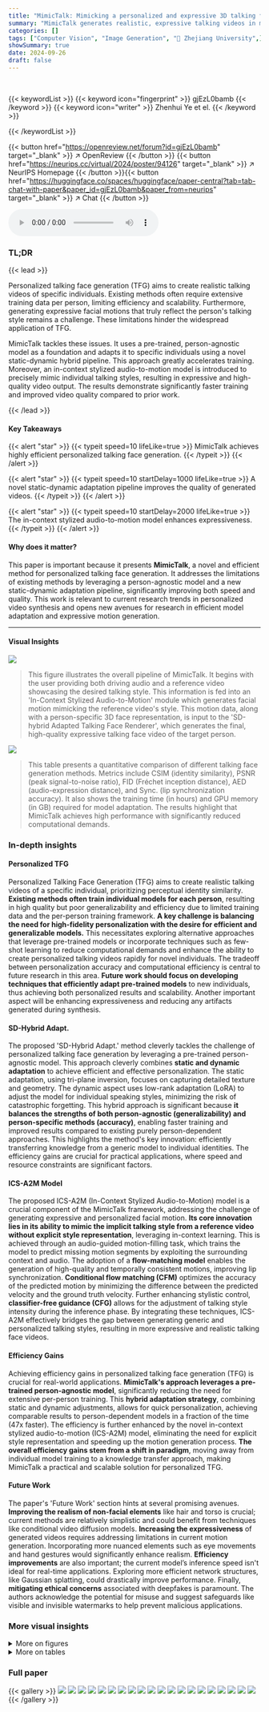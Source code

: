 ```yaml
---
title: "MimicTalk: Mimicking a personalized and expressive 3D talking face in minutes"
summary: "MimicTalk generates realistic, expressive talking videos in minutes using a pre-trained model adapted to individual identities."
categories: []
tags: ["Computer Vision", "Image Generation", "🏢 Zhejiang University",]
showSummary: true
date: 2024-09-26
draft: false
---
```


<br>

{{< keywordList >}}
{{< keyword icon="fingerprint" >}} gjEzL0bamb {{< /keyword >}}
{{< keyword icon="writer" >}} Zhenhui Ye et el. {{< /keyword >}}
 
{{< /keywordList >}}

{{< button href="https://openreview.net/forum?id=gjEzL0bamb" target="_blank" >}}
↗ OpenReview
{{< /button >}}
{{< button href="https://neurips.cc/virtual/2024/poster/94126" target="_blank" >}}
↗ NeurIPS Homepage
{{< /button >}}{{< button href="https://huggingface.co/spaces/huggingface/paper-central?tab=tab-chat-with-paper&paper_id=gjEzL0bamb&paper_from=neurips" target="_blank" >}}
↗ Chat
{{< /button >}}



<audio controls>
    <source src="https://ai-paper-reviewer.com/gjEzL0bamb/podcast.wav" type="audio/wav">
    Your browser does not support the audio element.
</audio>


### TL;DR


{{< lead >}}

Personalized talking face generation (TFG) aims to create realistic talking videos of specific individuals.  Existing methods often require extensive training data per person, limiting efficiency and scalability.  Furthermore, generating expressive facial motions that truly reflect the person's talking style remains a challenge.  These limitations hinder the widespread application of TFG.

MimicTalk tackles these issues. It uses a pre-trained, person-agnostic model as a foundation and adapts it to specific individuals using a novel static-dynamic hybrid pipeline. This approach greatly accelerates training.  Moreover, an in-context stylized audio-to-motion model is introduced to precisely mimic individual talking styles, resulting in expressive and high-quality video output.  The results demonstrate significantly faster training and improved video quality compared to prior work.

{{< /lead >}}


#### Key Takeaways

{{< alert "star" >}}
{{< typeit speed=10 lifeLike=true >}} MimicTalk achieves highly efficient personalized talking face generation. {{< /typeit >}}
{{< /alert >}}

{{< alert "star" >}}
{{< typeit speed=10 startDelay=1000 lifeLike=true >}} A novel static-dynamic adaptation pipeline improves the quality of generated videos. {{< /typeit >}}
{{< /alert >}}

{{< alert "star" >}}
{{< typeit speed=10 startDelay=2000 lifeLike=true >}} The in-context stylized audio-to-motion model enhances expressiveness. {{< /typeit >}}
{{< /alert >}}

#### Why does it matter?
This paper is important because it presents **MimicTalk**, a novel and efficient method for personalized talking face generation.  It addresses the limitations of existing methods by leveraging a person-agnostic model and a new static-dynamic adaptation pipeline, significantly improving both speed and quality. This work is relevant to current research trends in personalized video synthesis and opens new avenues for research in efficient model adaptation and expressive motion generation.

------
#### Visual Insights



![](https://ai-paper-reviewer.com/gjEzL0bamb/figures_3_1.jpg)

> This figure illustrates the overall pipeline of MimicTalk.  It begins with the user providing both driving audio and a reference video showcasing the desired talking style. This information is fed into an 'In-Context Stylized Audio-to-Motion' module which generates facial motion mimicking the reference video's style. This motion data, along with a person-specific 3D face representation, is input to the 'SD-hybrid Adapted Talking Face Renderer', which generates the final, high-quality expressive talking face video of the target person.





![](https://ai-paper-reviewer.com/gjEzL0bamb/tables_7_1.jpg)

> This table presents a quantitative comparison of different talking face generation methods.  Metrics include CSIM (identity similarity), PSNR (peak signal-to-noise ratio), FID (Fréchet inception distance), AED (audio-expression distance), and Sync. (lip synchronization accuracy). It also shows the training time (in hours) and GPU memory (in GB) required for model adaptation. The results highlight that MimicTalk achieves high performance with significantly reduced computational demands.





### In-depth insights


#### Personalized TFG
Personalized Talking Face Generation (TFG) aims to create realistic talking videos of a specific individual, prioritizing perceptual identity similarity.  **Existing methods often train individual models for each person**, resulting in high quality but poor generalizability and efficiency due to limited training data and the per-person training framework.  **A key challenge is balancing the need for high-fidelity personalization with the desire for efficient and generalizable models.**  This necessitates exploring alternative approaches that leverage pre-trained models or incorporate techniques such as few-shot learning to reduce computational demands and enhance the ability to create personalized talking videos rapidly for novel individuals. The tradeoff between personalization accuracy and computational efficiency is central to future research in this area.  **Future work should focus on developing techniques that efficiently adapt pre-trained models** to new individuals, thus achieving both personalized results and scalability.  Another important aspect will be enhancing expressiveness and reducing any artifacts generated during synthesis.

#### SD-Hybrid Adapt.
The proposed 'SD-Hybrid Adapt.' method cleverly tackles the challenge of personalized talking face generation by leveraging a pre-trained person-agnostic model.  This approach cleverly combines **static and dynamic adaptation** to achieve efficient and effective personalization. The static adaptation, using tri-plane inversion, focuses on capturing detailed texture and geometry.  The dynamic aspect uses low-rank adaptation (LoRA) to adjust the model for individual speaking styles, minimizing the risk of catastrophic forgetting. This hybrid approach is significant because **it balances the strengths of both person-agnostic (generalizability) and person-specific methods (accuracy)**, enabling faster training and improved results compared to existing purely person-dependent approaches. This highlights the method's key innovation: efficiently transferring knowledge from a generic model to individual identities. The efficiency gains are crucial for practical applications, where speed and resource constraints are significant factors.

#### ICS-A2M Model
The proposed ICS-A2M (In-Context Stylized Audio-to-Motion) model is a crucial component of the MimicTalk framework, addressing the challenge of generating expressive and personalized facial motion.  **Its core innovation lies in its ability to mimic the implicit talking style from a reference video without explicit style representation**, leveraging in-context learning. This is achieved through an audio-guided motion-filling task, which trains the model to predict missing motion segments by exploiting the surrounding context and audio.  The adoption of a **flow-matching model** enables the generation of high-quality and temporally consistent motions, improving lip synchronization. **Conditional flow matching (CFM)** optimizes the accuracy of the predicted motion by minimizing the difference between the predicted velocity and the ground truth velocity. Further enhancing stylistic control, **classifier-free guidance (CFG)** allows for the adjustment of talking style intensity during the inference phase. By integrating these techniques, ICS-A2M effectively bridges the gap between generating generic and personalized talking styles, resulting in more expressive and realistic talking face videos.

#### Efficiency Gains
Achieving efficiency gains in personalized talking face generation (TFG) is crucial for real-world applications.  **MimicTalk's approach leverages a pre-trained person-agnostic model**, significantly reducing the need for extensive per-person training.  This **hybrid adaptation strategy**, combining static and dynamic adjustments, allows for quick personalization, achieving comparable results to person-dependent models in a fraction of the time (47x faster).  The efficiency is further enhanced by the novel in-context stylized audio-to-motion (ICS-A2M) model, eliminating the need for explicit style representation and speeding up the motion generation process.  **The overall efficiency gains stem from a shift in paradigm**, moving away from individual model training to a knowledge transfer approach, making MimicTalk a practical and scalable solution for personalized TFG.

#### Future Work
The paper's 'Future Work' section hints at several promising avenues.  **Improving the realism of non-facial elements** like hair and torso is crucial; current methods are relatively simplistic and could benefit from techniques like conditional video diffusion models.  **Increasing the expressiveness** of generated videos requires addressing limitations in current motion generation. Incorporating more nuanced elements such as eye movements and hand gestures would significantly enhance realism.  **Efficiency improvements** are also important; the current model’s inference speed isn't ideal for real-time applications. Exploring more efficient network structures, like Gaussian splatting, could drastically improve performance. Finally, **mitigating ethical concerns** associated with deepfakes is paramount.  The authors acknowledge the potential for misuse and suggest safeguards like visible and invisible watermarks to help prevent malicious applications.


### More visual insights

<details>
<summary>More on figures
</summary>


![](https://ai-paper-reviewer.com/gjEzL0bamb/figures_4_1.jpg)

> This figure illustrates the training process for the personalized talking face generation (TFG) renderer using a static-dynamic hybrid adaptation pipeline.  It starts with a pre-trained one-shot person-agnostic 3D TFG model. The pipeline then fine-tunes a person-dependent 3D face representation to capture static features (geometry and texture).  Low-rank adaptation (LoRA) units are injected into the model to learn the dynamic, personalized characteristics of a specific individual's facial expressions.


![](https://ai-paper-reviewer.com/gjEzL0bamb/figures_5_1.jpg)

> This figure illustrates the inference process of the In-context Stylized Audio-to-Motion (ICS-A2M) model.  The model takes as input driving audio, a talking style prompt (from a reference video), and a noisy motion representation.  It uses a transformer network to predict the velocity of the noisy motion, which is then iteratively denoised via an ODE solver to generate the final stylized, context-aware motion. The talking style prompt implicitly guides the model to produce motion that matches the style of the reference video.


![](https://ai-paper-reviewer.com/gjEzL0bamb/figures_8_1.jpg)

> This figure demonstrates the training and data efficiency of the SD-Hybrid adaptation method used in MimicTalk.  The left subplot shows how CSIM (a metric for identity similarity) improves as the number of adaptation steps (iterations during fine-tuning) increases, converging to a high similarity score. The right subplot shows the impact of varying the length of the training video on CSIM, illustrating that even short training videos yield good identity preservation.  The results are compared to the baseline RAD-NeRF, which requires significantly more training data and time.


![](https://ai-paper-reviewer.com/gjEzL0bamb/figures_14_1.jpg)

> This figure shows the detailed architecture of the person-agnostic 3D talking face renderer used as the backbone in MimicTalk. It consists of four main modules: (a) a SegFormer-based motion adapter that takes source and target PNCCs (projected normalized coordinate codes) as input and generates an expression tri-plane; (b) SegFormer blocks that process the input feature map; (c) a volume renderer that combines the tri-plane with the motion adapter output to render a low-resolution volume-rendered image; and (d) a super-resolution module that upsamples the low-resolution image to a high-resolution one. The figure also illustrates the process of transforming the canonical 3D face into a target expression.


![](https://ai-paper-reviewer.com/gjEzL0bamb/figures_15_1.jpg)

> This figure illustrates how Low-Rank Adaptation (LoRA) is implemented within the person-agnostic renderer.  LoRA injects low-rank matrices (A and B) into the pre-trained convolutional and linear layers.  The pre-trained weights are kept frozen (indicated by locks), while only the smaller LoRA matrices are updated during training, making the adaptation process more efficient.


![](https://ai-paper-reviewer.com/gjEzL0bamb/figures_15_2.jpg)

> This figure illustrates the training and inference processes for the Audio-Guided Motion Infilling task.  During training, the model learns to reconstruct randomly masked segments of motion tracks given the complete audio track and the surrounding unmasked motion. This allows the model to learn the talking style from context.  During inference, there are two usage scenarios: 1) providing an audio-motion pair of the target speaker as a talking style prompt to mimic that style; and 2) audio-only sampling, where the model generates motions with a randomly sampled style.


</details>




<details>
<summary>More on tables
</summary>


![](https://ai-paper-reviewer.com/gjEzL0bamb/tables_7_2.jpg)
> This table presents the Mean Opinion Score (MOS) results for different talking face generation methods across three aspects: identity similarity, visual quality, and lip synchronization.  Higher scores indicate better performance. The error bars represent the 95% confidence intervals, showing the variability of the ratings.

![](https://ai-paper-reviewer.com/gjEzL0bamb/tables_8_1.jpg)
> This table presents the CMOS scores for style controllability and identity similarity, comparing MimicTalk with StyleTalk.  Higher scores indicate better performance.  The CMOS scale ranges from -3 to +3, with error bars representing 95% confidence intervals.

![](https://ai-paper-reviewer.com/gjEzL0bamb/tables_8_2.jpg)
> This table presents the ablation study results for the Static-Dynamic hybrid adaptation pipeline.  It shows the impact of different components on the performance of the model in terms of CSIM (identity similarity), PSNR (peak signal-to-noise ratio), FID (Fréchet inception distance), AED (average expression distance), and APD (average pose distance).  Comparing the full SD-Hybrid model to versions with the tri-plane inversion and LoRAs removed individually illustrates the contribution of each component.

![](https://ai-paper-reviewer.com/gjEzL0bamb/tables_9_1.jpg)
> This table presents the ablation study of the In-Context Stylized Audio-to-Motion (ICS-A2M) model. It shows the impact of different components of the model on the L2 landmark reconstruction error and audio-expression synchronization contrastive loss. The results demonstrate the effectiveness of the flow matching mechanism, the in-context learning of talking styles, and the audio-expression synchronization loss in improving the performance of the model.

![](https://ai-paper-reviewer.com/gjEzL0bamb/tables_16_1.jpg)
> This table shows the hyperparameter settings used in the MimicTalk model.  It is divided into two sections: SD-Hybrid Adaptation and ICS-A2M Model. The SD-Hybrid Adaptation section specifies parameters related to adapting the person-agnostic model to a specific identity, including the LoRA rank and the learnable tri-plane shape. The ICS-A2M Model section details parameters for the in-context stylized audio-to-motion model, encompassing transformer settings (hidden size, layers, norm type, etc.) and parameters for the flow-matching process (final sigma, ODE method, and inference steps).

</details>




### Full paper

{{< gallery >}}
<img src="https://ai-paper-reviewer.com/gjEzL0bamb/1.png" class="grid-w50 md:grid-w33 xl:grid-w25" />
<img src="https://ai-paper-reviewer.com/gjEzL0bamb/2.png" class="grid-w50 md:grid-w33 xl:grid-w25" />
<img src="https://ai-paper-reviewer.com/gjEzL0bamb/3.png" class="grid-w50 md:grid-w33 xl:grid-w25" />
<img src="https://ai-paper-reviewer.com/gjEzL0bamb/4.png" class="grid-w50 md:grid-w33 xl:grid-w25" />
<img src="https://ai-paper-reviewer.com/gjEzL0bamb/5.png" class="grid-w50 md:grid-w33 xl:grid-w25" />
<img src="https://ai-paper-reviewer.com/gjEzL0bamb/6.png" class="grid-w50 md:grid-w33 xl:grid-w25" />
<img src="https://ai-paper-reviewer.com/gjEzL0bamb/7.png" class="grid-w50 md:grid-w33 xl:grid-w25" />
<img src="https://ai-paper-reviewer.com/gjEzL0bamb/8.png" class="grid-w50 md:grid-w33 xl:grid-w25" />
<img src="https://ai-paper-reviewer.com/gjEzL0bamb/9.png" class="grid-w50 md:grid-w33 xl:grid-w25" />
<img src="https://ai-paper-reviewer.com/gjEzL0bamb/10.png" class="grid-w50 md:grid-w33 xl:grid-w25" />
<img src="https://ai-paper-reviewer.com/gjEzL0bamb/11.png" class="grid-w50 md:grid-w33 xl:grid-w25" />
<img src="https://ai-paper-reviewer.com/gjEzL0bamb/12.png" class="grid-w50 md:grid-w33 xl:grid-w25" />
<img src="https://ai-paper-reviewer.com/gjEzL0bamb/13.png" class="grid-w50 md:grid-w33 xl:grid-w25" />
<img src="https://ai-paper-reviewer.com/gjEzL0bamb/14.png" class="grid-w50 md:grid-w33 xl:grid-w25" />
<img src="https://ai-paper-reviewer.com/gjEzL0bamb/15.png" class="grid-w50 md:grid-w33 xl:grid-w25" />
<img src="https://ai-paper-reviewer.com/gjEzL0bamb/16.png" class="grid-w50 md:grid-w33 xl:grid-w25" />
<img src="https://ai-paper-reviewer.com/gjEzL0bamb/17.png" class="grid-w50 md:grid-w33 xl:grid-w25" />
<img src="https://ai-paper-reviewer.com/gjEzL0bamb/18.png" class="grid-w50 md:grid-w33 xl:grid-w25" />
<img src="https://ai-paper-reviewer.com/gjEzL0bamb/19.png" class="grid-w50 md:grid-w33 xl:grid-w25" />
<img src="https://ai-paper-reviewer.com/gjEzL0bamb/20.png" class="grid-w50 md:grid-w33 xl:grid-w25" />
{{< /gallery >}}